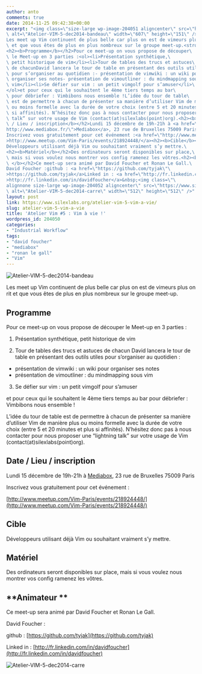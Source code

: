 ```yaml
---
author: anto
comments: true
date: 2014-11-25 09:42:38+00:00
excerpt: "<img class=\"size-large wp-image-204051 aligncenter\" src=\"https://www.silexlabs.org/wp-content/uploads/2014/11/Atelier-VIM-5-dec2014-bandeau-687x172.png\"\
\ alt=\"Atelier-VIM-5-dec2014-bandeau\" width=\"607\" height=\"151\" />\
Les meet up Vim continuent de plus belle car plus on est de vimeurs plus on rit\
\ et que vous êtes de plus en plus nombreux sur le groupe meet-up.<strong><strong> </strong></strong>\
<h2><b>Programme</b></h2>Pour ce meet-up on vous propose de découper\
\ le Meet-up en 3 parties :<ol><li>Présentation synthétique,\
\ petit historique de vim</li><li>Tour de tables des trucs et astuces\
\ de chacunDavid lancera le tour de table en présentant des outils utiles\
\ pour s’organiser au quotidien :- présentation de vimwiki : un wiki pour\
\ organiser ses notes- présentation de vimoutliner : du mindmapping sous\
\ vim</li><li>Se défier sur vim : un petit vimgolf pour s’amuser</li>\
</ol>et pour ceux qui le souhaitent le 4ème tiers temps au bar\
\ pour débriefer : Vimbibons nous ensemble !L’idée du tour de table\
\ est de permettre à chacun de présenter sa manière d’utiliser Vim de manière plus\
\ ou moins formelle avec la durée de votre choix (entre 5 et 20 minutes et plus\
\ si affinités). N’hésitez donc pas à nous contacter pour nous proposer une “lightning\
\ talk” sur votre usage de Vim (contact(at)silexlabs(point)org).<h2><b>Date\
\ / Lieu / inscription</b></h2>Lundi 15 décembre de 19h-21h à <a href=\"\
http://www.mediabox.fr/\">Mediabox</a>, 23 rue de Bruxelles 75009 Paris\
Inscrivez vous gratuitement pour cet événement :<a href=\"http://www.meetup.com/Vim-Paris/events/218924448/\"\
>http://www.meetup.com/Vim-Paris/events/218924448/</a><h2><b>Cible</b></h2>\
Développeurs utilisant déjà Vim ou souhaitant vraiment s’y mettre.\
<h2><b>Matériel</b></h2>Des ordinateurs seront disponibles sur place,\
\ mais si vous voulez nous montrer vos config ramenez les vôtres.<h2><b>Animateur\
\ </b></h2>Ce meet-up sera animé par David Foucher et Ronan Le Gall.\
David Foucher :github : <a href=\"https://github.com/tyjak\"\
>https://github.com/tyjak</a>Linked in : <a href=\"http://fr.linkedin.com/in/davidfoucher\"\
>http://fr.linkedin.com/in/davidfoucher</a>&nbsp;<img class=\"\
alignnone size-large wp-image-204052 aligncenter\" src=\"https://www.silexlabs.org/wp-content/uploads/2014/11/Atelier-VIM-5-dec2014-carre.png\"\
\ alt=\"Atelier-VIM-5-dec2014-carre\" width=\"512\" height=\"512\" />"
layout: post
link: https://www.silexlabs.org/atelier-vim-5-vim-a-vie/
slug: atelier-vim-5-vim-a-vie
title: 'Atelier Vim #5 : Vim à vie !'
wordpress_id: 204050
categories:
- "Industrial Workflow"
tags:
- "david foucher"
- "mediabox"
- "ronan le gall"
- "Vim"
---
```


![Atelier-VIM-5-dec2014-bandeau](https://www.silexlabs.org/wp-content/uploads/2014/11/Atelier-VIM-5-dec2014-bandeau-687x172.png)

Les meet up Vim continuent de plus belle car plus on est de vimeurs plus on rit et que vous êtes de plus en plus nombreux sur le groupe meet-up.

<!-- more -->


## **Programme**


Pour ce meet-up on vous propose de découper le Meet-up en 3 parties :




1. Présentation synthétique, petit historique de vim


2. Tour de tables des trucs et astuces de chacun
David lancera le tour de table en présentant des outils utiles pour s’organiser au quotidien :
- présentation de vimwiki : un wiki pour organiser ses notes
- présentation de vimoutliner : du mindmapping sous vim


3. Se défier sur vim : un petit vimgolf pour s’amuser


et pour ceux qui le souhaitent le 4ème tiers temps au bar pour débriefer : Vimbibons nous ensemble !

L’idée du tour de table est de permettre à chacun de présenter sa manière d’utiliser Vim de manière plus ou moins formelle avec la durée de votre choix (entre 5 et 20 minutes et plus si affinités). N’hésitez donc pas à nous contacter pour nous proposer une “lightning talk” sur votre usage de Vim (contact(at)silexlabs(point)org).


## **Date / Lieu / inscription**


Lundi 15 décembre de 19h-21h à [Mediabox](http://www.mediabox.fr/), 23 rue de Bruxelles 75009 Paris

Inscrivez vous gratuitement pour cet événement :

[http://www.meetup.com/Vim-Paris/events/218924448/](http://www.meetup.com/Vim-Paris/events/218924448/)


## **Cible**


Développeurs utilisant déjà Vim ou souhaitant vraiment s’y mettre.


## **Matériel**


Des ordinateurs seront disponibles sur place, mais si vous voulez nous montrer vos config ramenez les vôtres.


## **Animateur **


Ce meet-up sera animé par David Foucher et Ronan Le Gall.

David Foucher :

github : [https://github.com/tyjak](https://github.com/tyjak)

Linked in : [http://fr.linkedin.com/in/davidfoucher](http://fr.linkedin.com/in/davidfoucher)



![Atelier-VIM-5-dec2014-carre](https://www.silexlabs.org/wp-content/uploads/2014/11/Atelier-VIM-5-dec2014-carre.png)
